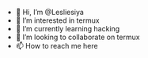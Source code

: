 - 👋 Hi, I’m @Lesliesiya
- 👀 I’m interested in termux
- 🌱 I’m currently learning hacking
- 💞️ I’m looking to collaborate on termux 
- 📫 How to reach me here

<!---
Lesliesiya/Lesliesiya is a ✨ special ✨ repository because its `README.md` (this file) appears on your GitHub profile.
You can click the Preview link to take a look at your changes.
--->
